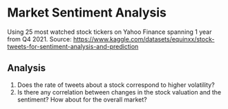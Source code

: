 # Market Sentiment Analysis

Using 25 most watched stock tickers on Yahoo Finance spanning 1 year from Q4 2021.
Source: https://www.kaggle.com/datasets/equinxx/stock-tweets-for-sentiment-analysis-and-prediction

## Analysis
1. Does the rate of tweets about a stock correspond to higher volatility?
2. Is there any correlation between changes in the stock valuation and the sentiment? How about for the overall market?